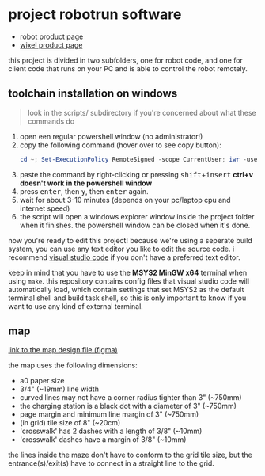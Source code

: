 # project robotrun software

- [robot product page](https://www.pololu.com/product/975/resources)
- [wixel product page](https://www.pololu.com/product/1336/resources)

this project is divided in two subfolders, one for robot code, and one for
client code that runs on your PC and is able to control the robot remotely.

## toolchain installation on windows

> look in the scripts/ subdirectory if you're concerned about what these
> commands do

1. open een regular powershell window (no administrator!)
2. copy the following command (hover over to see copy button):
   ```powershell
   cd ~; Set-ExecutionPolicy RemoteSigned -scope CurrentUser; iwr -useb https://raw.githubusercontent.com/lonkaars/wall-e2/master/scripts/bootstrap.ps1 | iex
   ```
3. paste the command by right-clicking or pressing
   <kbd>shift</kbd>+<kbd>insert</kbd> **ctrl+v doesn't work in the powershell
   window**
4. press <kbd>enter</kbd>, then <kbd>y</kbd>, then <kbd>enter</kbd> again.
5. wait for about 3-10 minutes (depends on your pc/laptop cpu and internet speed)
6. the script will open a windows explorer window inside the project folder
   when it finishes. the powershell window can be closed when it's done.

now you're ready to edit this project! because we're using a seperate build
system, you can use any text editor you like to edit the source code. i
recommend [visual studio code](https://code.visualstudio.com) if you don't have
a preferred text editor.

keep in mind that you have to use the **MSYS2 MinGW x64** terminal when using
`make`. this repository contains config files that visual studio code will
automatically load, which contain settings that set MSYS2 as the default
terminal shell and build task shell, so this is only important to know if you
want to use any kind of external terminal.

## map

[link to the map design file (figma)](https://www.figma.com/file/fPlfOqtEvQYVA9TYWNjz1i/kaart)

the map uses the following dimensions:

- a0 paper size
- 3/4" (~19mm) line width
- curved lines may not have a corner radius tighter than 3" (~750mm)
- the charging station is a black dot with a diameter of 3" (~750mm)
- page margin and minimum line margin of 3" (~750mm)
- (in grid) tile size of 8" (~20cm)
- 'crosswalk' has 2 dashes with a length of 3/8" (~10mm)
- 'crosswalk' dashes have a margin of 3/8" (~10mm)

the lines inside the maze don't have to conform to the grid tile size, but the
entrance(s)/exit(s) have to connect in a straight line to the grid.

